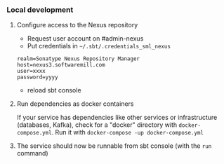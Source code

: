 ### Local development

1. Configure access to the Nexus repository
   - Request user account on #admin-nexus
   - Put credentials in `~/.sbt/.credentials_sml_nexus`
   ```
   realm=Sonatype Nexus Repository Manager
   host=nexus3.softwaremill.com
   user=xxxx
   password=yyyy
   ```
   - reload sbt console

2. Run dependencies as docker containers

    If your service has dependencies like other services or infrastructure (databases, Kafka), check for
a "docker" directory with `docker-compose.yml`. Run it with `docker-compose -up docker-compose.yml`

3. The service should now be runnable from sbt console (with the `run` command)